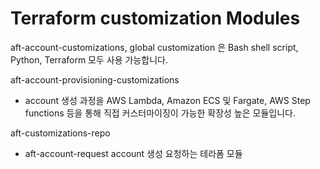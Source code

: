 # Terraform customization Modules

aft-account-customizations, global customization 은 Bash shell script, Python, Terraform 모두 사용 가능합니다.

aft-account-provisioning-customizations
- account 생성 과정을 AWS Lambda, Amazon ECS 및 Fargate, AWS Step functions 등을 통해 직접 커스터마이징이 가능한 확장성 높은 모듈입니다.

aft-customizations-repo
- aft-account-request
account 생성 요청하는 테라폼 모듈

